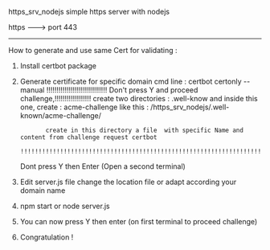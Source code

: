 https_srv_nodejs
simple https server with nodejs

https ---> port 443

--------------------------------
How to generate and use same Cert for validating :

1) Install certbot package
2) Generate certificate for specific domain 
    cmd line :     certbot certonly --manual
              !!!!!!!!!!!!!!!!!!!!!!!!!!!!!! Don't press Y and  proceed challenge,!!!!!!!!!!!!!!!!!!
              create two directories : .well-know   and inside this one, create :    acme-challenge
              like this :    /https_srv_nodejs/.well-known/acme-challenge/    
              
              create in this directory a file  with specific Name and content from challenge request certbot
              !!!!!!!!!!!!!!!!!!!!!!!!!!!!!!!!!!!!!!!!!!!!!!!!!!!!!!!!!!!!!!!!!!!!!!!!!!!!!!!!!!!!!!
    Dont press Y then Enter (Open a second terminal)

3) Edit server.js file
    change the location file or adapt according your domain name
4) npm start    or node server.js
5) You can now press Y then enter (on first terminal to proceed challenge)
6) Congratulation !
